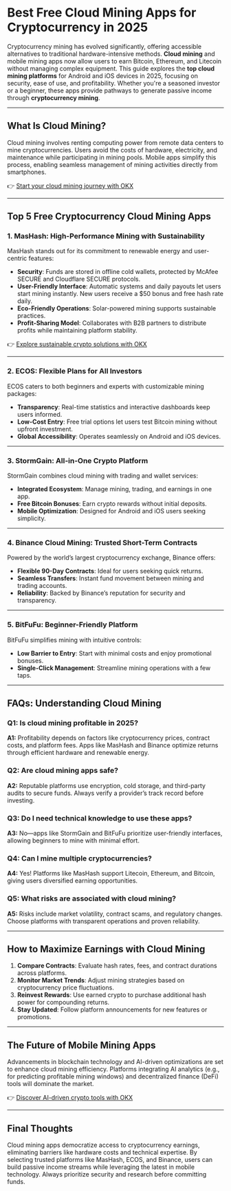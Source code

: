 # Best Free Cloud Mining Apps for Cryptocurrency in 2025  

Cryptocurrency mining has evolved significantly, offering accessible alternatives to traditional hardware-intensive methods. **Cloud mining** and mobile mining apps now allow users to earn Bitcoin, Ethereum, and Litecoin without managing complex equipment. This guide explores the **top cloud mining platforms** for Android and iOS devices in 2025, focusing on security, ease of use, and profitability. Whether you're a seasoned investor or a beginner, these apps provide pathways to generate passive income through **cryptocurrency mining**.  

---

## What Is Cloud Mining?  

Cloud mining involves renting computing power from remote data centers to mine cryptocurrencies. Users avoid the costs of hardware, electricity, and maintenance while participating in mining pools. Mobile apps simplify this process, enabling seamless management of mining activities directly from smartphones.  

👉 [Start your cloud mining journey with OKX](https://bit.ly/okx-bonus)  

---

## Top 5 Free Cryptocurrency Cloud Mining Apps  

### 1. **MasHash: High-Performance Mining with Sustainability**  
MasHash stands out for its commitment to renewable energy and user-centric features:  
- **Security**: Funds are stored in offline cold wallets, protected by McAfee SECURE and Cloudflare SECURE protocols.  
- **User-Friendly Interface**: Automatic systems and daily payouts let users start mining instantly. New users receive a $50 bonus and free hash rate daily.  
- **Eco-Friendly Operations**: Solar-powered mining supports sustainable practices.  
- **Profit-Sharing Model**: Collaborates with B2B partners to distribute profits while maintaining platform stability.  

👉 [Explore sustainable crypto solutions with OKX](https://bit.ly/okx-bonus)  

---

### 2. **ECOS: Flexible Plans for All Investors**  
ECOS caters to both beginners and experts with customizable mining packages:  
- **Transparency**: Real-time statistics and interactive dashboards keep users informed.  
- **Low-Cost Entry**: Free trial options let users test Bitcoin mining without upfront investment.  
- **Global Accessibility**: Operates seamlessly on Android and iOS devices.  

---

### 3. **StormGain: All-in-One Crypto Platform**  
StormGain combines cloud mining with trading and wallet services:  
- **Integrated Ecosystem**: Manage mining, trading, and earnings in one app.  
- **Free Bitcoin Bonuses**: Earn crypto rewards without initial deposits.  
- **Mobile Optimization**: Designed for Android and iOS users seeking simplicity.  

---

### 4. **Binance Cloud Mining: Trusted Short-Term Contracts**  
Powered by the world’s largest cryptocurrency exchange, Binance offers:  
- **Flexible 90-Day Contracts**: Ideal for users seeking quick returns.  
- **Seamless Transfers**: Instant fund movement between mining and trading accounts.  
- **Reliability**: Backed by Binance’s reputation for security and transparency.  

---

### 5. **BitFuFu: Beginner-Friendly Platform**  
BitFuFu simplifies mining with intuitive controls:  
- **Low Barrier to Entry**: Start with minimal costs and enjoy promotional bonuses.  
- **Single-Click Management**: Streamline mining operations with a few taps.  

---

## FAQs: Understanding Cloud Mining  

### **Q1: Is cloud mining profitable in 2025?**  
**A1:** Profitability depends on factors like cryptocurrency prices, contract costs, and platform fees. Apps like MasHash and Binance optimize returns through efficient hardware and renewable energy.  

### **Q2: Are cloud mining apps safe?**  
**A2:** Reputable platforms use encryption, cold storage, and third-party audits to secure funds. Always verify a provider’s track record before investing.  

### **Q3: Do I need technical knowledge to use these apps?**  
**A3:** No—apps like StormGain and BitFuFu prioritize user-friendly interfaces, allowing beginners to mine with minimal effort.  

### **Q4: Can I mine multiple cryptocurrencies?**  
**A4:** Yes! Platforms like MasHash support Litecoin, Ethereum, and Bitcoin, giving users diversified earning opportunities.  

### **Q5: What risks are associated with cloud mining?**  
**A5:** Risks include market volatility, contract scams, and regulatory changes. Choose platforms with transparent operations and proven reliability.  

---

## How to Maximize Earnings with Cloud Mining  

1. **Compare Contracts**: Evaluate hash rates, fees, and contract durations across platforms.  
2. **Monitor Market Trends**: Adjust mining strategies based on cryptocurrency price fluctuations.  
3. **Reinvest Rewards**: Use earned crypto to purchase additional hash power for compounding returns.  
4. **Stay Updated**: Follow platform announcements for new features or promotions.  

---

## The Future of Mobile Mining Apps  

Advancements in blockchain technology and AI-driven optimizations are set to enhance cloud mining efficiency. Platforms integrating AI analytics (e.g., for predicting profitable mining windows) and decentralized finance (DeFi) tools will dominate the market.  

👉 [Discover AI-driven crypto tools with OKX](https://bit.ly/okx-bonus)  

---

## Final Thoughts  

Cloud mining apps democratize access to cryptocurrency earnings, eliminating barriers like hardware costs and technical expertise. By selecting trusted platforms like MasHash, ECOS, and Binance, users can build passive income streams while leveraging the latest in mobile technology. Always prioritize security and research before committing funds.  
